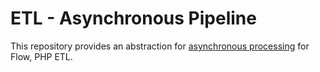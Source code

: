 # ETL - Asynchronous Pipeline

This repository provides an abstraction for [asynchronous processing](https://github.com/flow-php/etl/discussions/129) for Flow, PHP ETL.
